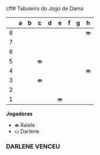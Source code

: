 cff# Tabuleiro do Jogo de Dama

|   | a | b | c | d | e | f | g | h |
|---|---|---|---|---|---|---|---|---|
| 8 |   | |   |  |   |  |   | ⛂ |
| 7 | |   | |   |	 |   |  |   |
| 6 |   |	  	|   |	 |   | 	 |   |  |
| 5 |  |   |  ⛂		 |   |  |   |  |   |
| 4 |   | 	 |   |  			 |   |  		 | 	  | ⛂		  |
| 3 | 	 |	   | ⛂	 |   |	 |   | 		 |   |
| 2 |   |  |   |  	|   |	  |   | 	 |
| 1 |  |   |  |   | ⛂ |   | |   |

**Jogadoras**


- ⛂ Raiele
- ⛀ Darlene

### DARLENE VENCEU